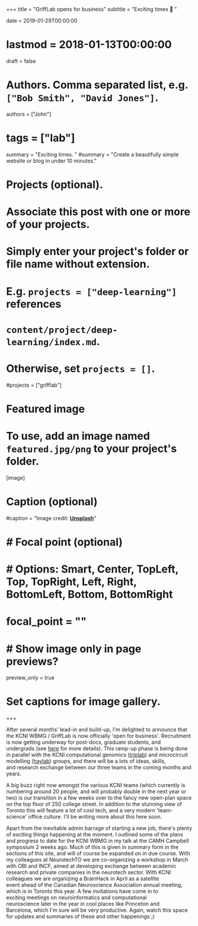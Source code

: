 +++
title = "GriffLab opens for business"
subtitle = "Exciting times :rocket: "

date = 2019-01-29T00:00:00
# lastmod = 2018-01-13T00:00:00
draft = false


# Authors. Comma separated list, e.g. `["Bob Smith", "David Jones"]`.
authors = ["John"]

# tags = ["lab"]
summary = "Exciting times. " 
#summary = "Create a beautifully simple website or blog in under 10 minutes."

# Projects (optional).
#   Associate this post with one or more of your projects.
#   Simply enter your project's folder or file name without extension.
#   E.g. `projects = ["deep-learning"]` references 
#   `content/project/deep-learning/index.md`.
#   Otherwise, set `projects = []`.
#projects = ["grifflab"]

# Featured image
# To use, add an image named `featured.jpg/png` to your project's folder. 
[image]
  # Caption (optional)
  #caption = "Image credit: [**Unsplash**](https://unsplash.com/photos/CpkOjOcXdUY)"

#  # Focal point (optional)
#  # Options: Smart, Center, TopLeft, Top, TopRight, Left, Right, BottomLeft, Bottom, BottomRight
#  focal_point = ""

#  # Show image only in page previews?
preview_only = true

# Set captions for image gallery.

+++


After several months' lead-in and build-up, I'm delighted to announce that the KCNI WBMG / GriffLab is now officially 'open for business'. Recruitment is now getting underway for post-docs, graduate students, and undergrads (see [here](www.grifflab.com/positions) for more details). This ramp-up phase is being done in parallel with the KCNI computational genomics ([triplab](https://triplab.org)) and microcircuit modelling ([haylab](https://www.haybrainlab.com/)) groups, and there will be a lots of ideas, skills, and research exchange between our three teams in the coming months and years. 

A big buzz right now amongst the various KCNI teams (which currently is numbering around 20 people, and will probably double in the next year or two) is our transition in a few weeks over to the fancy new open-plan space on the top floor of 250 college street. In addition to the stunning view of Toronto this will feature a lot of cool tech, and a very modern 'team-science' office culture. I'll be writing more about this here soon. 

Apart from the inevitable admin barrage of starting a new job, there's plenty of exciting things happening at the moment. I outlined some of the plans and progress to date for the KCNI WBMG in my talk at the CAMH Campbell symposium 2 weeks ago. Much of this is given in summary form in the sections of this site, and will of course be expanded on in due course. With my colleagues at NeurotechTO we are co-organizing a workshop in March with OBI and INCF, aimed at developing exchange between academic research and private companies in the neurotech sector. With KCNI colleagues we are organizing a BrainHack in April as a satellite event ahead of the Canadian Neuroscience Association annual meeting, which is in Toronto this year. A few invitations have come in to exciting meetings on neuroinformatics and computational neuroscience later in the year in cool places like Princeton and Barcelona, which I'm sure will be very productive. Again, watch this space for updates and summaries of these and other happenings ;) 




